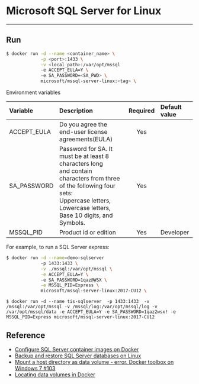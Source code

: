 # Microsoft SQL Server for Linux
---

## Run

```bash
$ docker run -d --name <container_name> \
             -p <port>:1433 \
             -v <local_path>:/var/opt/mssql
             -e ACCEPT_EULA=Y \ 
             -e SA_PASSWORD=<SA_PWD> \
             microsoft/mssql-server-linux:<tag> \
```

Environment variables

| Variable | Description | Required | Default value | 
|:---------|:------------|:--------:|:--------------|
| ACCEPT_EULA | Do you agree the end-user license agreements(EULA) | Yes | |
| SA_PASSWORD | Password for SA. It must be at least 8 characters long<br /> and contain characters from three of the following four sets:<br /> Uppercase letters, Lowercase letters, Base 10 digits, and Symbols. | Yes | |
| MSSQL_PID | Product id or edition  | Yes | Developer |



For example, to run a SQL Server express:

```bash
$ docker run -d --name=demo-sqlserver
             -p 1433:1433 \
             -v ./mssql:/var/opt/mssql \
             -e ACCEPT_EULA=Y \ 
             -e SA_PASSWORD=1qaz@WSX \
             -e MSSQL_PID=Express \
             microsoft/mssql-server-linux:2017-CU12 \
```


```
$ docker run -d --name tis-sqlserver  -p 1433:1433  -v /mssql:/var/opt/mssql -v /mssql/log:/var/opt/mssql/log -v /var/opt/mssql/data -e ACCEPT_EULA=Y -e SA_PASSWORD=1qaz2wsx! -e MSSQL_PID=Express microsoft/mssql-server-linux:2017-CU12
```



## Reference

- [Configure SQL Server container images on Docker](https://docs.microsoft.com/en-us/sql/linux/sql-server-linux-configure-docker?view=sql-server-2017#persist)
- [Backup and restore SQL Server databases on Linux](https://docs.microsoft.com/en-us/sql/linux/sql-server-linux-backup-and-restore-database?view=sql-server-2017)
- [Mount a host directory as data volume - error. Docker toolbox on Windows 7 #103](https://github.com/Microsoft/mssql-docker/issues/103)
- [Locating data volumes in Docker](https://stackoverflow.com/a/43182885)

